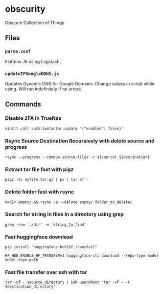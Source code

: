 # obscurity
Obscure Collection of Things

## Files
### `parse.conf`

Flattens JS using Logstash.

### `updateIPGoogleDDNS.js`

Updates Dynamic DNS for Google Domains. Change values in script while using. Will run indefinitely if no errors.

## Commands

### Disable 2FA in TrueNas

`midclt call auth.twofactor.update '{"enabled": false}'`


### Rsync Source Destination Recursively with delete source and progress

`rsync --progress --remove-source-files -r ${source} ${destination}`

### Extract tar file fast with pigz

`pigz -dc myfile.tar.gz | pv | tar xf -`

### Delete folder fast with rsync

`mkdir empty/ && rsync -a --delete empty/ folder_to_delete/`

### Search for string in files in a directory using grep

`grep -rnw './dir' -e 'string_to_find'`

### Fast huggingface download

`pip install "huggingface_hub[hf_transfer]"`

`HF_HUB_ENABLE_HF_TRANSFER=1 huggingface-cli download --repo-type model model-repo-path`

### Fast file transfer over ssh with tar

`tar -cf - $source_directory | ssh user@host "tar -xf - -C $destination_directory"`
